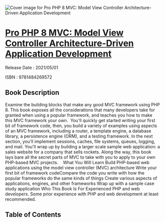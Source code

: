 ![Cover image for Pro PHP 8 MVC: Model View Controller Architecture-Driven Application Development](https://imgdetail.ebookreading.net/cover/cover/202109/EB9781484269572.jpg)

[Pro PHP 8 MVC: Model View Controller Architecture-Driven Application Development](https://ebookreading.net/view/book/Pro+PHP+8+MVC%3A+Model+View+Controller+Architecture-Driven+Application+Development-EB9781484269572_1.html "Pro PHP 8 MVC: Model View Controller Architecture-Driven Application Development")
====================================================================================================================

Release Date : 2021/05/01

ISBN : 9781484269572

Book Description
-----------------

Examine the building blocks that make any good MVC framework using PHP 8. This book exposes all the considerations that many developers take for granted when using a popular framework, and teaches you how to make this MVC framework your own.&nbsp;
You'll quickly get started writing your first bit of framework code,&nbsp;then, you build a variety of examples using aspects of an MVC framework, including a router, a template engine, a database library, a persistence engine (ORM), and a testing framework.&nbsp;In the next section, you'll implement sessions, caches, file systems, queues, logging, and mail. You'll wrap up by building a larger scale sample web application: a sales website for a company that sells rockets.
Along the way, this book lays bare all the secret parts of MVC to take with you to apply to your own PHP-based MVC projects.&nbsp;&nbsp;&nbsp;
What You Will Learn
Build PHP-based web      applications using the model view controller (MVC) architecture Write your first bit of      framework codeCompare the code you write with how the popular frameworks do the same kinds of things  Create various aspects of      applications, engines, and other frameworks  Wrap up with a sample case      study application Who This Book Is For
Experienced PHP and web developers.&nbsp;Some prior experience with PHP and web development at least recommended.&nbsp;&nbsp;


Table of Contents
-----------------

